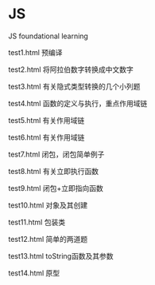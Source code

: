 # JS
JS foundational learning

test1.html 预编译

test2.html 将阿拉伯数字转换成中文数字

test3.html 有关隐式类型转换的几个小列题

test4.html 函数的定义与执行，重点作用域链

test5.html 有关作用域链

test6.html 有关作用域链

test7.html 闭包，闭包简单例子

test8.html 有关立即执行函数

test9.html 闭包+立即指向函数

test10.html 对象及其创建

test11.html 包装类

test12.html 简单的两道题

test13.html toString函数及其参数

test14.html 原型
